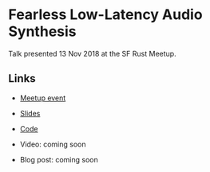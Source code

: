 # Fearless Low-Latency Audio Synthesis

Talk presented 13 Nov 2018 at the SF Rust Meetup.

## Links

* [Meetup event](https://www.meetup.com/Rust-Bay-Area/events/255058428/)

* [Slides](https://docs.google.com/presentation/d/1cm9QaV_UjgvgBaWszHsR_w5EVre5O1D5kJUpMKQYo4I/edit?usp=sharing)

* [Code](https://github.com/raphlinus/synthesizer-io)

* Video: coming soon

* Blog post: coming soon
